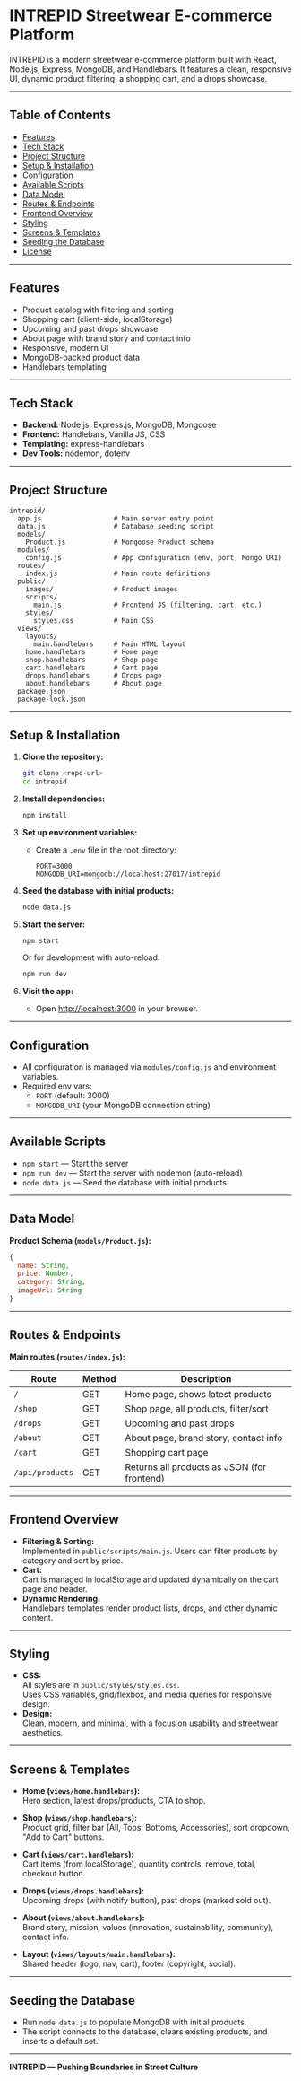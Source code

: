# INTREPID Streetwear E-commerce Platform

INTREPID is a modern streetwear e-commerce platform built with React, Node.js, Express, MongoDB, and Handlebars. It features a clean, responsive UI, dynamic product filtering, a shopping cart, and a drops showcase.

---

## Table of Contents

- [Features](#features)
- [Tech Stack](#tech-stack)
- [Project Structure](#project-structure)
- [Setup & Installation](#setup--installation)
- [Configuration](#configuration)
- [Available Scripts](#available-scripts)
- [Data Model](#data-model)
- [Routes & Endpoints](#routes--endpoints)
- [Frontend Overview](#frontend-overview)
- [Styling](#styling)
- [Screens & Templates](#screens--templates)
- [Seeding the Database](#seeding-the-database)
- [License](#license)

---

## Features

- Product catalog with filtering and sorting
- Shopping cart (client-side, localStorage)
- Upcoming and past drops showcase
- About page with brand story and contact info
- Responsive, modern UI
- MongoDB-backed product data
- Handlebars templating

---

## Tech Stack

- **Backend:** Node.js, Express.js, MongoDB, Mongoose
- **Frontend:** Handlebars, Vanilla JS, CSS
- **Templating:** express-handlebars
- **Dev Tools:** nodemon, dotenv

---

## Project Structure

```
intrepid/
  app.js                  # Main server entry point
  data.js                 # Database seeding script
  models/
    Product.js            # Mongoose Product schema
  modules/
    config.js             # App configuration (env, port, Mongo URI)
  routes/
    index.js              # Main route definitions
  public/
    images/               # Product images
    scripts/
      main.js             # Frontend JS (filtering, cart, etc.)
    styles/
      styles.css          # Main CSS
  views/
    layouts/
      main.handlebars     # Main HTML layout
    home.handlebars       # Home page
    shop.handlebars       # Shop page
    cart.handlebars       # Cart page
    drops.handlebars      # Drops page
    about.handlebars      # About page
  package.json
  package-lock.json
```

---

## Setup & Installation

1. **Clone the repository:**
   ```bash
   git clone <repo-url>
   cd intrepid
   ```

2. **Install dependencies:**
   ```bash
   npm install
   ```

3. **Set up environment variables:**
   - Create a `.env` file in the root directory:
     ```
     PORT=3000
     MONGODB_URI=mongodb://localhost:27017/intrepid
     ```

4. **Seed the database with initial products:**
   ```bash
   node data.js
   ```

5. **Start the server:**
   ```bash
   npm start
   ```
   Or for development with auto-reload:
   ```bash
   npm run dev
   ```

6. **Visit the app:**
   - Open [http://localhost:3000](http://localhost:3000) in your browser.

---

## Configuration

- All configuration is managed via `modules/config.js` and environment variables.
- Required env vars:
  - `PORT` (default: 3000)
  - `MONGODB_URI` (your MongoDB connection string)

---

## Available Scripts

- `npm start` — Start the server
- `npm run dev` — Start the server with nodemon (auto-reload)
- `node data.js` — Seed the database with initial products

---

## Data Model

**Product Schema (`models/Product.js`):**
```js
{
  name: String,
  price: Number,
  category: String,
  imageUrl: String
}
```

---

## Routes & Endpoints

**Main routes (`routes/index.js`):**

| Route            | Method | Description                                 |
|------------------|--------|---------------------------------------------|
| `/`              | GET    | Home page, shows latest products            |
| `/shop`          | GET    | Shop page, all products, filter/sort        |
| `/drops`         | GET    | Upcoming and past drops                     |
| `/about`         | GET    | About page, brand story, contact info       |
| `/cart`          | GET    | Shopping cart page                          |
| `/api/products`  | GET    | Returns all products as JSON (for frontend) |

---

## Frontend Overview

- **Filtering & Sorting:**  
  Implemented in `public/scripts/main.js`. Users can filter products by category and sort by price.
- **Cart:**  
  Cart is managed in localStorage and updated dynamically on the cart page and header.
- **Dynamic Rendering:**  
  Handlebars templates render product lists, drops, and other dynamic content.

---

## Styling

- **CSS:**  
  All styles are in `public/styles/styles.css`.  
  Uses CSS variables, grid/flexbox, and media queries for responsive design.
- **Design:**  
  Clean, modern, and minimal, with a focus on usability and streetwear aesthetics.

---

## Screens & Templates

- **Home (`views/home.handlebars`):**  
  Hero section, latest drops/products, CTA to shop.

- **Shop (`views/shop.handlebars`):**  
  Product grid, filter bar (All, Tops, Bottoms, Accessories), sort dropdown, "Add to Cart" buttons.

- **Cart (`views/cart.handlebars`):**  
  Cart items (from localStorage), quantity controls, remove, total, checkout button.

- **Drops (`views/drops.handlebars`):**  
  Upcoming drops (with notify button), past drops (marked sold out).

- **About (`views/about.handlebars`):**  
  Brand story, mission, values (innovation, sustainability, community), contact info.

- **Layout (`views/layouts/main.handlebars`):**  
  Shared header (logo, nav, cart), footer (copyright, social).

---

## Seeding the Database

- Run `node data.js` to populate MongoDB with initial products.
- The script connects to the database, clears existing products, and inserts a default set.

---

**INTREPID — Pushing Boundaries in Street Culture**
